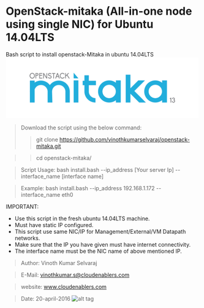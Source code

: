 # OpenStack-mitaka (All-in-one node using single NIC) for Ubuntu 14.04LTS
Bash script to install openstack-Mitaka in ubuntu 14.04LTS
![alt tag](https://github.com/CloudenablersPvtLtd/openstack-setup/blob/mitaka/openstack-mitaka/mitaka_configration/openstack-mitaka-logo.png)
>Download the script using the below command:
>>git clone https://github.com/vinothkumarselvaraj/openstack-mitaka.git

>>cd openstack-mitaka/

>Script Usage: bash install.bash --ip_address [Your server Ip] --interface_name [interface name]

>Example: bash install.bash --ip_address 192.168.1.172 --interface_name eth0

IMPORTANT:
  - Use this script in the fresh ubuntu 14.04LTS machine.
  - Must have static IP configured.
  - This script use same NIC/IP for Management/External/VM Datapath networks.
  - Make sure that the IP you have given must have internet connectivity.
  - The interface name must be the NIC name of above mentioned IP.

> Author: Vinoth Kumar Selvaraj

> E-Mail: vinothkumar.s@cloudenablers.com

> website: www.cloudenablers.com

> Date: 20-april-2016
![alt tag](https://github.com/vinothkumarselvaraj/openstack-mitaka/blob/master/mitaka_configration/logo-splash.png)

